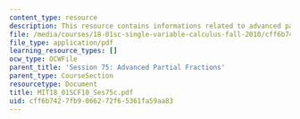 ```yaml
---
content_type: resource
description: This resource contains informations related to advanced partial fractions.
file: /media/courses/18-01sc-single-variable-calculus-fall-2010/cff6b7427fb9066272f65361fa59aa83_MIT18_01SCF10_Ses75c.pdf
file_type: application/pdf
learning_resource_types: []
ocw_type: OCWFile
parent_title: 'Session 75: Advanced Partial Fractions'
parent_type: CourseSection
resourcetype: Document
title: MIT18_01SCF10_Ses75c.pdf
uid: cff6b742-7fb9-0662-72f6-5361fa59aa83
---
```

